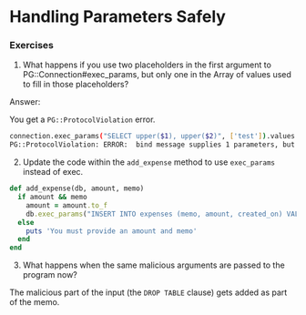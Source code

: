 # Handling Parameters Safely

### Exercises

1. What happens if you use two placeholders in the first argument to PG::Connection#exec_params, but only one in the Array of values used to fill in those placeholders?

Answer:

You get a `PG::ProtocolViolation` error.

```bash
connection.exec_params("SELECT upper($1), upper($2)", ['test']).values
PG::ProtocolViolation: ERROR:  bind message supplies 1 parameters, but prepared statement "" requires 2
```

2. Update the code within the `add_expense` method to use `exec_params` instead of exec.

```ruby
def add_expense(db, amount, memo)
  if amount && memo
    amount = amount.to_f
    db.exec_params("INSERT INTO expenses (memo, amount, created_on) VALUES ($1, $2, NOW());", [memo, amount])
  else
    puts 'You must provide an amount and memo'
  end
end
```

3. What happens when the same malicious arguments are passed to the program now?

The malicious part of the input (the `DROP TABLE` clause) gets added as part of the memo.
